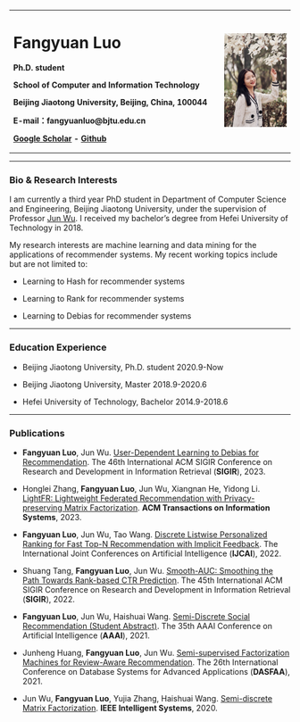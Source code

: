 <div>
<table border="0">
  <tr>
    <td width="75%">
      <h1>Fangyuan Luo</h1>
      <p><b>Ph.D. student</b></p>
      <p><b>School of Computer and Information Technology</b></p>
      <p><b>Beijing Jiaotong University, Beijing, China, 100044</b></p>
      <p><b>E-mail：fangyuanluo@bjtu.edu.cn</b></p>
      <p><b><a href="https://scholar.google.com/citations?user=lnZS6IEAAAAJ&hl=en">Google Scholar</a> - <a href="https://github.com/LFY123456">Github</a></b></p>
    </td>
    <td width="25%">
      <img src="/FangyuanLuo.jpg" width="100%">
    </td>
  </tr>
</table>
</div>

---

### Bio & Research Interests
I am currently a third year PhD student in Department of Computer Science and Engineering, Beijing Jiaotong University, under the supervision of Professor [Jun Wu](http://faculty.bjtu.edu.cn/8620/). I received my bachelor’s degree from Hefei University of Technology in 2018.

My research interests are machine learning and data mining for the applications of recommender systems. My recent working topics include but are not limited to:

- Learning to Hash for recommender systems

- Learning to Rank for recommender systems

- Learning to Debias for recommender systems

---

### Education Experience

- Beijing Jiaotong University, Ph.D. student	2020.9-Now

- Beijing Jiaotong University, Master	2018.9-2020.6
  
- Hefei University of Technology, Bachelor	2014.9-2018.6

---


### Publications

- **Fangyuan Luo**, Jun Wu. <u>User-Dependent Learning to Debias for Recommendation</u>. The 46th International ACM SIGIR Conference on Research and Development in Information Retrieval (**SIGIR**), 2023.

- Honglei Zhang, **Fangyuan Luo**, Jun Wu, Xiangnan He, Yidong Li. <u>LightFR: Lightweight Federated Recommendation with Privacy-preserving Matrix Factorization</u>. **ACM Transactions on Information Systems**, 2023.

- **Fangyuan Luo**, Jun Wu, Tao Wang. <u>Discrete Listwise Personalized Ranking for Fast Top-N Recommendation with Implicit Feedback</u>. The International Joint Conferences on Artificial Intelligence (**IJCAI**), 2022.

- Shuang Tang, **Fangyuan Luo**, Jun Wu. <u>Smooth-AUC: Smoothing the Path Towards Rank-based CTR Prediction</u>. The 45th International ACM SIGIR Conference on Research and Development in Information Retrieval (**SIGIR**), 2022.

- **Fangyuan Luo**, Jun Wu, Haishuai Wang. <u>Semi-Discrete Social Recommendation (Student Abstract)</u>. The 35th AAAI Conference on Artificial Intelligence (**AAAI**), 2021.

- Junheng Huang, **Fangyuan Luo**, Jun Wu. <u>Semi-supervised Factorization Machines for Review-Aware Recommendation</u>. The 26th International Conference on Database Systems for Advanced Applications (**DASFAA**), 2021.

- Jun Wu, **Fangyuan Luo**, Yujia Zhang, Haishuai Wang. <u>Semi-discrete Matrix Factorization</u>. **IEEE Intelligent Systems**, 2020.


